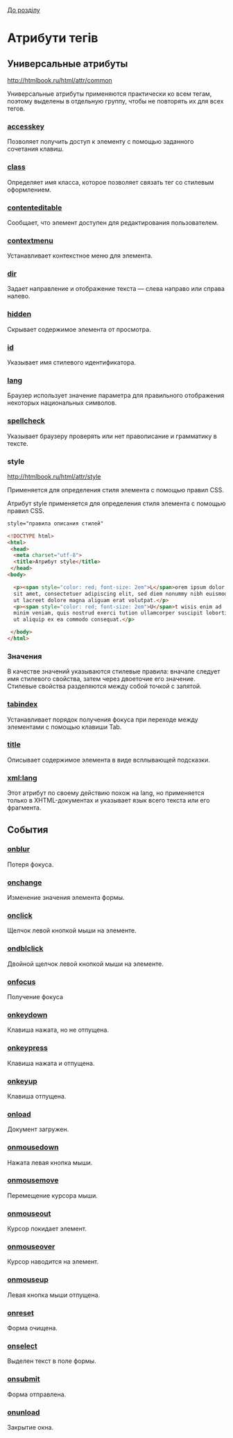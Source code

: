 [До розділу](README.md)

# Атрибути тегів

## Универсальные атрибуты

<http://htmlbook.ru/html/attr/common>

Универсальные атрибуты применяются практически ко всем тегам, поэтому выделены в  отдельную группу, чтобы не повторять их для всех тегов.

### [accesskey](http://htmlbook.ru/html/attr/accesskey)

Позволяет получить доступ к элементу с помощью заданного сочетания клавиш.

### [class](http://htmlbook.ru/html/attr/class)

Определяет имя класса, которое позволяет связать тег со стилевым  оформлением.

### [contenteditable](http://htmlbook.ru/html/attr/contenteditable)

Сообщает, что элемент доступен для редактирования пользователем.

### [contextmenu](http://htmlbook.ru/html/attr/contextmenu)

Устанавливает контекстное меню для элемента.

### [dir](http://htmlbook.ru/html/attr/dir)

Задает  направление и отображение текста — слева направо или справа налево.

### [hidden](http://htmlbook.ru/html/attr/hidden)

Скрывает содержимое элемента от просмотра.

### [id](http://htmlbook.ru/html/attr/id)

Указывает имя стилевого идентификатора.

### [lang](http://htmlbook.ru/html/attr/lang)

Браузер использует значение параметра для правильного отображения некоторых национальных символов.

### [spellcheck](http://htmlbook.ru/html/attr/spellcheck)

Указывает браузеру проверять или нет правописание и грамматику в тексте.

### style

http://htmlbook.ru/html/attr/style

Применяется для определения стиля элемента с  помощью правил CSS.

Атрибут style применяется для определения стиля элемента с  помощью правил CSS. 

```html
style="правила описания стилей"
```

```html
<!DOCTYPE html>
<html>
 <head>
  <meta charset="utf-8">
  <title>Атрибут style</title>
 </head> 
<body>

  <p><span style="color: red; font-size: 2em">L</span>orem ipsum dolor 
  sit amet, consectetuer adipiscing elit, sed diem nonummy nibh euismod tincidunt 
  ut lacreet dolore magna aliguam erat volutpat.</p>
  <p><span style="color: red; font-size: 2em">U</span>t wisis enim ad 
  minim veniam, quis nostrud exerci tution ullamcorper suscipit lobortis nisl 
  ut aliquip ex ea commodo consequat.</p>

 </body>
</html>
```

### Значения

В качестве значений указываются стилевые правила: вначале  следует имя  стилевого свойства, затем через двоеточие его значение. Стилевые   свойства разделяются между собой точкой с запятой. 

### [tabindex](http://htmlbook.ru/html/attr/tabindex)

Устанавливает порядок получения фокуса при переходе между элементами с помощью клавиши Tab.

### [title](http://htmlbook.ru/html/attr/title)

Описывает содержимое элемента в виде всплывающей подсказки.

### [xml:lang](http://htmlbook.ru/html/attr/xml-lang)

Этот атрибут по своему действию похож на lang, но применяется только в  XHTML-документах и указывает язык всего текста или его фрагмента. 

## События

### [onblur](http://htmlbook.ru/html/attr/onblur)

Потеря фокуса.

### [onchange](http://htmlbook.ru/html/attr/onchange)

Изменение значения элемента формы.

### [onclick](http://htmlbook.ru/html/attr/onclick)

Щелчок левой кнопкой мыши на элементе.

### [ondblclick](http://htmlbook.ru/html/attr/ondblclick)

Двойной щелчок левой кнопкой мыши на элементе.

### [onfocus](http://htmlbook.ru/html/attr/onfocus)

Получение фокуса

### [onkeydown](http://htmlbook.ru/html/attr/onkeydown)

Клавиша нажата, но не отпущена.

### [onkeypress](http://htmlbook.ru/html/attr/onkeypress)

Клавиша нажата и отпущена.

### [onkeyup](http://htmlbook.ru/html/attr/onkeyup)

Клавиша отпущена.

### [onload](http://htmlbook.ru/html/attr/onload)

Документ загружен.

### [onmousedown](http://htmlbook.ru/html/attr/onmousedown)

Нажата левая кнопка мыши.

### [onmousemove](http://htmlbook.ru/html/attr/onmousemove)

Перемещение курсора мыши.

### [onmouseout](http://htmlbook.ru/html/attr/onmouseout)

Курсор покидает элемент.

### [onmouseover](http://htmlbook.ru/html/attr/onmouseover)

Курсор наводится на элемент.

### [onmouseup](http://htmlbook.ru/html/attr/onmouseup)

Левая кнопка мыши отпущена.

### [onreset](http://htmlbook.ru/html/attr/onreset)

Форма очищена.

### [onselect](http://htmlbook.ru/html/attr/onselect)

Выделен текст в поле формы.

### [onsubmit](http://htmlbook.ru/html/attr/onsubmit)

Форма отправлена.

### [onunload](http://htmlbook.ru/html/attr/onunload)

Закрытие окна.